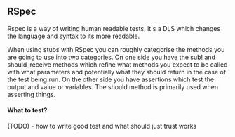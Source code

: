 ## RSpec

Rspec is a way of writing human readable tests, it's a DLS which changes the 
language and syntax to its more readable.

When using stubs with RSpec you can roughly categorise the methods you are 
going to use into two categories. On one side you have the sub! and 
should_receive methods which refine what methods you expect to be called 
with what parameters and potentially what they should return in the case of 
the test being run. On the other side you have assertions which test the output 
and value or variables. The should method is primarily used when asserting things.


#### What to test?

(TODO) - how to write good test and what should just trust works